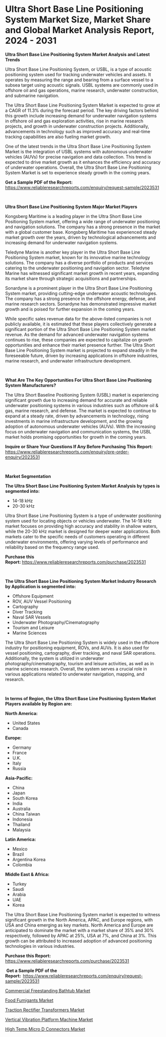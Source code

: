 <p><h1>Ultra Short Base Line Positioning System Market Size, Market Share and Global Market Analysis Report, 2024 - 2031</h1></p><p><strong>Ultra Short Base Line Positioning System Market Analysis and Latest Trends</strong></p>
<p><p>Ultra Short Base Line Positioning System, or USBL, is a type of acoustic positioning system used for tracking underwater vehicles and assets. It operates by measuring the range and bearing from a surface vessel to a subsea target using acoustic signals. USBL systems are commonly used in offshore oil and gas operations, marine research, underwater construction, and submarine navigation.</p><p>The Ultra Short Base Line Positioning System Market is expected to grow at a CAGR of 11.3% during the forecast period. The key driving factors behind this growth include increasing demand for underwater navigation systems in offshore oil and gas exploration activities, rise in marine research projects, and growth in underwater construction projects. Additionally, advancements in technology such as improved accuracy and real-time tracking capabilities are also fueling market growth.</p><p>One of the latest trends in the Ultra Short Base Line Positioning System Market is the integration of USBL systems with autonomous underwater vehicles (AUVs) for precise navigation and data collection. This trend is expected to drive market growth as it enhances the efficiency and accuracy of underwater operations. Overall, the Ultra Short Base Line Positioning System Market is set to experience steady growth in the coming years.</p></p>
<p><strong>Get a Sample PDF of the Report:&nbsp;</strong> <a href="https://www.reliableresearchreports.com/enquiry/request-sample/2023531">https://www.reliableresearchreports.com/enquiry/request-sample/2023531</a></p>
<p>&nbsp;</p>
<p><strong>Ultra Short Base Line Positioning System Major Market Players</strong></p>
<p><p>Kongsberg Maritime is a leading player in the Ultra Short Base Line Positioning System market, offering a wide range of underwater positioning and navigation solutions. The company has a strong presence in the market with a global customer base. Kongsberg Maritime has experienced steady market growth over the years, driven by technological advancements and increasing demand for underwater navigation systems.</p><p>Teledyne Marine is another key player in the Ultra Short Base Line Positioning System market, known for its innovative marine technology solutions. The company has a diverse portfolio of products and services catering to the underwater positioning and navigation sector. Teledyne Marine has witnessed significant market growth in recent years, expanding its market share through strategic acquisitions and partnerships.</p><p>Sonardyne is a prominent player in the Ultra Short Base Line Positioning System market, providing cutting-edge underwater acoustic technologies. The company has a strong presence in the offshore energy, defense, and marine research sectors. Sonardyne has demonstrated impressive market growth and is poised for further expansion in the coming years.</p><p>While specific sales revenue data for the above-listed companies is not publicly available, it is estimated that these players collectively generate a significant portion of the Ultra Short Base Line Positioning System market revenue. As the demand for advanced underwater navigation systems continues to rise, these companies are expected to capitalize on growth opportunities and enhance their market presence further. The Ultra Short Base Line Positioning System market is projected to expand steadily in the foreseeable future, driven by increasing applications in offshore industries, marine research, and underwater infrastructure development.</p></p>
<p>&nbsp;</p>
<p><strong>What Are The Key Opportunities For Ultra Short Base Line Positioning System Manufacturers?</strong></p>
<p><p>The Ultra Short Baseline Positioning System (USBL) market is experiencing significant growth due to increasing demand for accurate and reliable underwater positioning systems in various industries such as offshore oil & gas, marine research, and defense. The market is expected to continue to expand at a steady rate, driven by advancements in technology, rising investments in marine infrastructure development, and the growing adoption of autonomous underwater vehicles (AUVs). With the increasing focus on underwater navigation and communication systems, the USBL market holds promising opportunities for growth in the coming years.</p></p>
<p><strong>Inquire or Share Your Questions If Any Before Purchasing This Report:</strong> <a href="https://www.reliableresearchreports.com/enquiry/pre-order-enquiry/2023531">https://www.reliableresearchreports.com/enquiry/pre-order-enquiry/2023531</a></p>
<p>&nbsp;</p>
<p><strong>Market Segmentation</strong></p>
<p><strong>The Ultra Short Base Line Positioning System Market Analysis by types is segmented into:</strong></p>
<p><ul><li>14-18 kHz</li><li>20-30 kHz</li></ul></p>
<p><p>Ultra Short Base Line Positioning System is a type of underwater positioning system used for locating objects or vehicles underwater. The 14-18 kHz market focuses on providing high accuracy and stability in shallow waters, while the 20-30 kHz market is designed for deeper water applications. Both markets cater to the specific needs of customers operating in different underwater environments, offering varying levels of performance and reliability based on the frequency range used.</p></p>
<p><strong>Purchase this Report:&nbsp;</strong><a href="https://www.reliableresearchreports.com/purchase/2023531">https://www.reliableresearchreports.com/purchase/2023531</a></p>
<p>&nbsp;</p>
<p><strong>The Ultra Short Base Line Positioning System Market Industry Research by Application is segmented into:</strong></p>
<p><ul><li>Offshore Equipment</li><li>ROV, AUV Vessel Positioning</li><li>Cartography</li><li>Diver Tracking</li><li>Naval SAR Vessels</li><li>Underwater Photography/Cinematography</li><li>Tourism and Leisure</li><li>Marine Sciences</li></ul></p>
<p><p>The Ultra Short Base Line Positioning System is widely used in the offshore industry for positioning equipment, ROVs, and AUVs. It is also used for vessel positioning, cartography, diver tracking, and naval SAR operations. Additionally, the system is utilized in underwater photography/cinematography, tourism and leisure activities, as well as in marine sciences research. Overall, the system serves a crucial role in various applications related to underwater navigation, mapping, and research.</p></p>
<p>&nbsp;</p>
<p><strong>In terms of Region, the Ultra Short Base Line Positioning System Market Players available by Region are:</strong></p>
<p>
    <p> <strong> North America: </strong>
        <ul>
            <li>United States</li>
            <li>Canada</li>
        </ul>
        </p> 
    <p> <strong> Europe: </strong>
        <ul>
            <li>Germany</li>
            <li>France</li>
            <li>U.K.</li>
            <li>Italy</li>
            <li>Russia</li>
        </ul>
        </p> 
    <p> <strong> Asia-Pacific: </strong>
        <ul>
            <li>China</li>
            <li>Japan</li>
            <li>South Korea</li>
            <li>India</li>
            <li>Australia</li>
            <li>China Taiwan</li>
            <li>Indonesia</li>
            <li>Thailand</li>
            <li>Malaysia</li>
        </ul>
        </p> 
    <p> <strong> Latin America: </strong>
        <ul>
            <li>Mexico</li>
            <li>Brazil</li>
            <li>Argentina Korea</li>
            <li>Colombia</li>
        </ul>
        </p> 
    <p> <strong> Middle East & Africa: </strong>
        <ul>
            <li>Turkey</li>
            <li>Saudi</li>
            <li>Arabia</li>
            <li>UAE</li>
            <li>Korea</li>
        </ul>
    </p>
    </p>
<p><p>The Ultra Short Base Line Positioning System market is expected to witness significant growth in the North America, APAC, and Europe regions, with USA and China emerging as key markets. North America and Europe are anticipated to dominate the market with a market share of 35% and 30% respectively, followed by APAC at 25%, USA at 7%, and China at 3%. This growth can be attributed to increased adoption of advanced positioning technologies in various industries.</p></p>
<p><strong>Purchase this Report: </strong><a href="https://www.reliableresearchreports.com/purchase/2023531">https://www.reliableresearchreports.com/purchase/2023531</a></p>
<p>&nbsp;<strong>Get a Sample PDF of the Report:&nbsp;&nbsp;</strong><a href="https://www.reliableresearchreports.com/enquiry/request-sample/2023531">https://www.reliableresearchreports.com/enquiry/request-sample/2023531</a></p>
<p><strong></strong></p>
<p><p><a href="https://view.publitas.com/reportprime-1/commercial-freestanding-bathtub-market-size-focuses-on-market-dynamics-in-depth-analysis-and-future-projections-of-its-market-forecasted-for-period-from-2024-to-2031/">Commercial Freestanding Bathtub Market</a></p><p><a href="https://meowing-canidae-761.notion.site/Food-Fumigants-Market-Size-Market-Trends-and-Growth-Outlook-forecasted-for-period-from-2024-to-203-edcbff9ba34b4fe090a03acbd88fede6">Food Fumigants Market</a></p><p><a href="https://github.com/wusalecollins540tpqoz/Market-Research-Report-List-1/blob/main/traction-rectifier-transformers-market.md">Traction Rectifier Transformers Market</a></p><p><a href="https://view.publitas.com/reportprime-1/vertical-vibration-platform-machine-market-analysis-examines-its-scope-on-growth-opportunities-and-forecasted-trends-spanning-from-2024-to-2031/">Vertical Vibration Platform Machine Market</a></p><p><a href="https://github.com/kathiaseamanalvaradovlprc2h/Market-Research-Report-List-1/blob/main/high-temp-micro-d-connectors-market.md">High Temp Micro D Connectors Market</a></p></p>